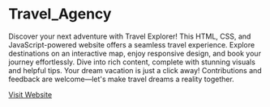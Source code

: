 # Travel_Agency

Discover your next adventure with Travel Explorer! This HTML, CSS, and JavaScript-powered website offers a seamless travel experience. Explore destinations on an interactive map, enjoy responsive design, and book your journey effortlessly. Dive into rich content, complete with stunning visuals and helpful tips. Your dream vacation is just a click away! Contributions and feedback are welcome—let's make travel dreams a reality together.


[Visit Website](https://gosafar.netlify.app/)
